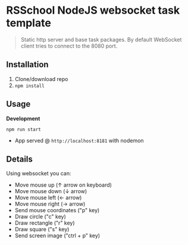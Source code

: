 # RSSchool NodeJS websocket task template
> Static http server and base task packages. 
> By default WebSocket client tries to connect to the 8080 port.

## Installation
1. Clone/download repo
2. `npm install`

## Usage
**Development**

`npm run start`

* App served @ `http://localhost:8181` with nodemon

## Details

Using websocket you can:

 - Move mouse up (↑ arrow on keyboard)
 - Move mouse down (↓ arrow)
 - Move mouse left (← arrow)
 - Move mouse right (→ arrow)
 - Send mouse coordinates ("p" key)
 - Draw circle ("c" key)
 - Draw rectangle ("r" key)
 - Draw square ("s" key)
 - Send screen image ("ctrl + p" key)
